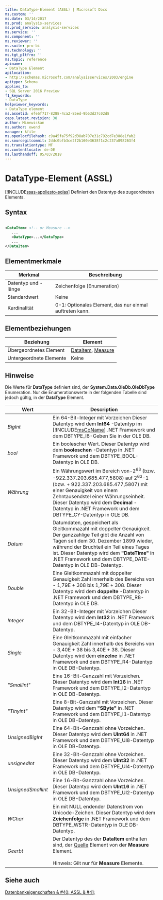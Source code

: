 ```yaml
---
title: DataType-Element (ASSL) | Microsoft Docs
ms.custom: ''
ms.date: 03/14/2017
ms.prod: analysis-services
ms.prod_service: analysis-services
ms.service: ''
ms.component: ''
ms.reviewer: ''
ms.suite: pro-bi
ms.technology: ''
ms.tgt_pltfrm: ''
ms.topic: reference
apiname:
- DataType Element
apilocation:
- http://schemas.microsoft.com/analysisservices/2003/engine
apitype: Schema
applies_to:
- SQL Server 2016 Preview
f1_keywords:
- DataType
helpviewer_keywords:
- DataType element
ms.assetid: efe6f717-8288-4ca2-85ed-9b63d27c02d8
caps.latest.revision: 38
author: Minewiskan
ms.author: owend
manager: kfile
ms.openlocfilehash: c9a45fa75f92d38ab707e31c792cd7e388e1fab2
ms.sourcegitcommit: 2ddc0bfb3ce2f2b160e3638f1c2c237a898263f4
ms.translationtype: MT
ms.contentlocale: de-DE
ms.lasthandoff: 05/03/2018
---
```

# <a name="datatype-element-assl"></a>DataType-Element (ASSL)
[!INCLUDE[ssas-appliesto-sqlas](../../../includes/ssas-appliesto-sqlas.md)]
  Definiert den Datentyp des zugeordneten Elements.  
  
## <a name="syntax"></a>Syntax  
  
```xml  
  
<DataItem> <!-- or Measure -->  
   ...  
   <DataType>...</DataType>  
   ...  
</DataItem>  
```  
  
## <a name="element-characteristics"></a>Elementmerkmale  
  
|Merkmal|Beschreibung|  
|--------------------|-----------------|  
|Datentyp und -länge|Zeichenfolge (Enumeration)|  
|Standardwert|Keine|  
|Kardinalität|0-1: Optionales Element, das nur einmal auftreten kann.|  
  
## <a name="element-relationships"></a>Elementbeziehungen  
  
|Beziehung|Element|  
|------------------|-------------|  
|Übergeordnetes Element|[DataItem](../../../analysis-services/scripting/data-type/dataitem-data-type-assl.md), [Measure](../../../analysis-services/scripting/objects/measure-element-assl.md)|  
|Untergeordnete Elemente|Keine|  
  
## <a name="remarks"></a>Hinweise  
 Die Werte für **DataType** definiert sind, der **System.Data.OleDb.OleDbType** Enumeration. Nur die Enumerationswerte in der folgenden Tabelle sind jedoch gültig, in der **DataType** Element.  
  
|Wert|Description|  
|-----------|-----------------|  
|*BigInt*|Ein 64-Bit-Integer mit Vorzeichen Dieser Datentyp wird dem **Int64** -Datentyp im [!INCLUDE[msCoName](../../../includes/msconame-md.md)] .NET Framework und dem DBTYPE_I8-Geben Sie in der OLE DB.|  
|*bool*|Ein boolescher Wert. Dieser Datentyp wird dem **booleschen** -Datentyp in .NET Framework und dem DBTYPE_BOOL-Datentyp in OLE DB.|  
|*Währung*|Ein Währungswert im Bereich von-2<sup>63</sup> (bzw. -922.337.203.685.477,5808) auf 2<sup>63</sup>-1 (bzw. + 922.337.203.685.477,5807) mit einer Genauigkeit von einem Zehntausendstel einer Währungseinheit. Dieser Datentyp wird dem **Decimal** -Datentyp in .NET Framework und dem DBTYPE_CY-Datentyp in OLE DB.|  
|*Datum*|Datumdaten, gespeichert als Gleitkommazahl mit doppelter Genauigkeit. Der ganzzahlige Teil gibt die Anzahl von Tagen seit dem 30. Dezember 1899 wieder, während der Bruchteil ein Teil eines Tages ist. Dieser Datentyp wird dem **"DateTime"** in .NET Framework und dem DBTYPE_DATE-Datentyp in OLE DB-Datentyp.|  
|*Double*|Eine Gleitkommazahl mit doppelter Genauigkeit Zahl innerhalb des Bereichs von - 1,79E + 308 bis 1,79E + 308. Dieser Datentyp wird dem **doppelte** -Datentyp in .NET Framework und dem DBTYPE_R8-Datentyp in OLE DB.|  
|*Integer*|Ein 32-Bit-Integer mit Vorzeichen Dieser Datentyp wird dem **Int32** in .NET Framework und dem DBTYPE_I4-Datentyp in OLE DB-Datentyp.|  
|*Single*|Eine Gleitkommazahl mit einfacher Genauigkeit Zahl innerhalb des Bereichs von - 3,40E + 38 bis 3,40E + 38. Dieser Datentyp wird dem **einzelne** in .NET Framework und dem DBTYPE_R4-Datentyp in OLE DB-Datentyp.|  
|*"Smallint"*|Eine 16-Bit-Ganzzahl mit Vorzeichen. Dieser Datentyp wird dem **Int16** in .NET Framework und dem DBTYPE_I2-Datentyp in OLE DB-Datentyp.|  
|*"Tinyint"*|Eine 8-Bit-Ganzzahl mit Vorzeichen. Dieser Datentyp wird dem **"SByte"** in .NET Framework und dem DBTYPE_I1-Datentyp in OLE DB-Datentyp.|  
|*UnsignedBigInt*|Eine 64-Bit-Ganzzahl ohne Vorzeichen. Dieser Datentyp wird dem **UInt64** in .NET Framework und dem DBTYPE_UI8-Datentyp in OLE DB-Datentyp.|  
|*unsignedInt*|Eine 32-Bit-Ganzzahl ohne Vorzeichen. Dieser Datentyp wird dem **UInt32** in .NET Framework und dem DBTYPE_UI4-Datentyp in OLE DB-Datentyp.|  
|*UnsignedSmallInt*|Eine 16-Bit-Ganzzahl ohne Vorzeichen. Dieser Datentyp wird dem **UInt16** in .NET Framework und dem DBTYPE_UI2-Datentyp in OLE DB-Datentyp.|  
|*WChar*|Ein mit NULL endender Datenstrom von Unicode-Zeichen. Dieser Datentyp wird dem **Zeichenfolge** in .NET Framework und dem DBTYPE_WSTR-Datentyp in OLE DB-Datentyp.|  
|*Geerbt*|Der Datentyp des der **DataItem** enthalten sind, der [Quelle](../../../analysis-services/scripting/properties/source-element-measure-assl.md) Element von der **Measure** Element.<br /><br /> Hinweis: Gilt nur für **Measure** Elemente.|  
  
## <a name="see-also"></a>Siehe auch  
 [Datenbankeigenschaften & #40; ASSL & #41;](../../../analysis-services/scripting/properties/properties-assl.md)  
  
  
